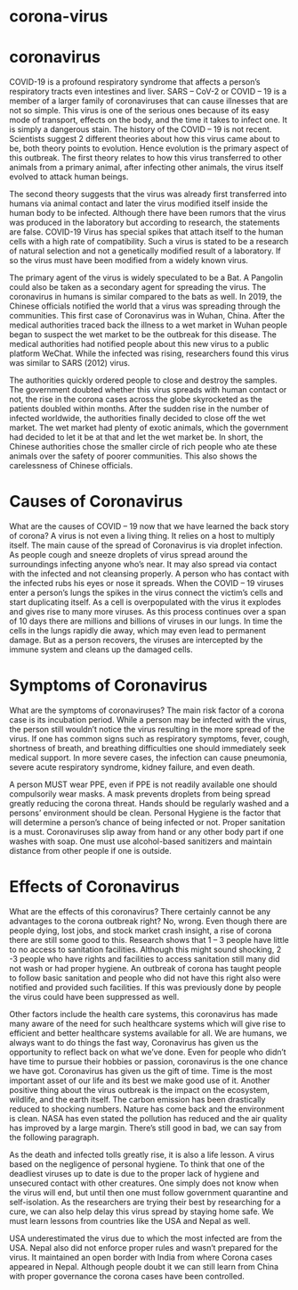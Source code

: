 # corona-virus
# coronavirus
COVID-19 is a profound respiratory syndrome that affects a person’s respiratory tracts even intestines and liver. SARS – CoV-2 or COVID – 19 is a member of a larger family of coronaviruses that can cause illnesses that are not so simple. This virus is one of the serious ones because of its easy mode of transport, effects on the body, and the time it takes to infect one. It is simply a dangerous stain. The history of the COVID – 19 is not recent. Scientists suggest 2 different theories about how this virus came about to be, both theory points to evolution. Hence evolution is the primary aspect of this outbreak. The first theory relates to how this virus transferred to other animals from a primary animal, after infecting other animals, the virus itself evolved to attack human beings.

The second theory suggests that the virus was already first transferred into humans via animal contact and later the virus modified itself inside the human body to be infected. Although there have been rumors that the virus was produced in the laboratory but according to research, the statements are false. COVID-19 Virus has special spikes that attach itself to the human cells with a high rate of compatibility. Such a virus is stated to be a research of natural selection and not a genetically modified result of a laboratory. If so the virus must have been modified from a widely known virus.

The primary agent of the virus is widely speculated to be a Bat. A Pangolin could also be taken as a secondary agent for spreading the virus. The coronavirus in humans is similar compared to the bats as well. In 2019, the Chinese officials notified the world that a virus was spreading through the communities. This first case of Coronavirus was in Wuhan, China. After the medical authorities traced back the illness to a wet market in Wuhan people began to suspect the wet market to be the outbreak for this disease. The medical authorities had notified people about this new virus to a public platform WeChat. While the infected was rising, researchers found this virus was similar to SARS (2012) virus.


 
The authorities quickly ordered people to close and destroy the samples. The government doubted whether this virus spreads with human contact or not, the rise in the corona cases across the globe skyrocketed as the patients doubled within months. After the sudden rise in the number of infected worldwide, the authorities finally decided to close off the wet market. The wet market had plenty of exotic animals, which the government had decided to let it be at that and let the wet market be. In short, the Chinese authorities chose the smaller circle of rich people who ate these animals over the safety of poorer communities. This also shows the carelessness of Chinese officials.

 # Causes of Coronavirus

What are the causes of COVID – 19 now that we have learned the back story of corona? A virus is not even a living thing. It relies on a host to multiply itself. The main cause of the spread of Coronavirus is via droplet infection. As people cough and sneeze droplets of virus spread around the surroundings infecting anyone who’s near. It may also spread via contact with the infected and not cleansing properly. A person who has contact with the infected rubs his eyes or nose it spreads.  When the COVID – 19 viruses enter a person’s lungs the spikes in the virus connect the victim’s cells and start duplicating itself. As a cell is overpopulated with the virus it explodes and gives rise to many more viruses. As this process continues over a span of 10 days there are millions and billions of viruses in our lungs. In time the cells in the lungs rapidly die away, which may even lead to permanent damage. But as a person recovers, the viruses are intercepted by the immune system and cleans up the damaged cells.

 # Symptoms of Coronavirus

What are the symptoms of coronaviruses? The main risk factor of a corona case is its incubation period. While a person may be infected with the virus, the person still wouldn’t notice the virus resulting in the more spread of the virus. If one has common signs such as respiratory symptoms, fever, cough, shortness of breath, and breathing difficulties one should immediately seek medical support. In more severe cases, the infection can cause pneumonia, severe acute respiratory syndrome, kidney failure, and even death.

A person MUST wear PPE, even if PPE is not readily available one should compulsorily wear masks. A mask prevents droplets from being spread greatly reducing the corona threat. Hands should be regularly washed and a persons’ environment should be clean. Personal Hygiene is the factor that will determine a person’s chance of being infected or not. Proper sanitation is a must. Coronaviruses slip away from hand or any other body part if one washes with soap. One must use alcohol-based sanitizers and maintain distance from other people if one is outside.


 
 # Effects of Coronavirus

What are the effects of this coronavirus? There certainly cannot be any advantages to the corona outbreak right? No, wrong. Even though there are people dying, lost jobs, and stock market crash insight, a rise of corona there are still some good to this. Research shows that 1 – 3 people have little to no access to sanitation facilities. Although this might sound shocking, 2 -3 people who have rights and facilities to access sanitation still many did not wash or had proper hygiene. An outbreak of corona has taught people to follow basic sanitation and people who did not have this right also were notified and provided such facilities. If this was previously done by people the virus could have been suppressed as well.

Other factors include the health care systems, this coronavirus has made many aware of the need for such healthcare systems which will give rise to efficient and better healthcare systems available for all. We are humans, we always want to do things the fast way, Coronavirus has given us the opportunity to reflect back on what we’ve done. Even for people who didn’t have time to pursue their hobbies or passion, coronavirus is the one chance we have got. Coronavirus has given us the gift of time. Time is the most important asset of our life and its best we make good use of it. Another positive thing about the virus outbreak is the impact on the ecosystem, wildlife, and the earth itself. The carbon emission has been drastically reduced to shocking numbers. Nature has come back and the environment is clean. NASA has even stated the pollution has reduced and the air quality has improved by a large margin. There’s still good in bad, we can say from the following paragraph.

As the death and infected tolls greatly rise, it is also a life lesson. A virus based on the negligence of personal hygiene. To think that one of the deadliest viruses up to date is due to the proper lack of hygiene and unsecured contact with other creatures. One simply does not know when the virus will end, but until then one must follow government quarantine and self-isolation. As the researchers are trying their best by researching for a cure, we can also help delay this virus spread by staying home safe. We must learn lessons from countries like the USA and Nepal as well.

USA underestimated the virus due to which the most infected are from the USA. Nepal also did not enforce proper rules and wasn’t prepared for the virus. It maintained an open border with India from where Corona cases appeared in Nepal. Although people doubt it we can still learn from China with proper governance the corona cases have been controlled.
